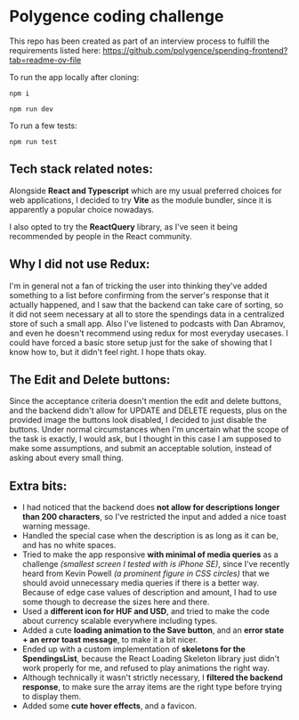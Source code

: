# Polygence coding challenge

This repo has been created as part of an interview process to fulfill the requirements listed here:
https://github.com/polygence/spending-frontend?tab=readme-ov-file

To run the app locally after cloning:

```
npm i
```

```
npm run dev
```

To run a few tests:

```
npm run test
```

## Tech stack related notes:

Alongside **React and Typescript** which are my usual preferred choices for web applications, I decided to try **Vite** as the module bundler, since it is apparently a popular choice nowadays.

I also opted to try the **ReactQuery** library, as I've seen it being recommended by people in the React community.

## Why I did not use Redux:

I'm in general not a fan of tricking the user into thinking they've added something to a list before confirming from the server's response that it actually happened, and I saw that the backend can take care of sorting, so it did not seem necessary at all to store the spendings data in a centralized store of such a small app. Also I've listened to podcasts with Dan Abramov, and even he doesn't recommend using redux for most everyday usecases.
I could have forced a basic store setup just for the sake of showing that I know how to, but it didn't feel right. I hope thats okay.

## The Edit and Delete buttons:

Since the acceptance criteria doesn't mention the edit and delete buttons, and the backend didn't allow for UPDATE and DELETE requests, plus on the provided image the buttons look disabled, I decided to just disable the buttons. Under normal circumstances when I'm uncertain what the scope of the task is exactly, I would ask, but I thought in this case I am supposed to make some assumptions, and submit an acceptable solution, instead of asking about every small thing.

## Extra bits:

-   I had noticed that the backend does **not allow for descriptions longer than 200 characters**, so I've restricted the input and added a nice toast warning message.
-   Handled the special case when the description is as long as it can be, and has no white spaces.
-   Tried to make the app responsive **with minimal of media queries** as a challenge _(smallest screen I tested with is iPhone SE)_, since I've recently heard from Kevin Powell _(a prominent figure in CSS circles)_ that we should avoid unnecessary media queries if there is a better way. Because of edge case values of description and amount, I had to use some though to decrease the sizes here and there.
-   Used a **different icon for HUF and USD**, and tried to make the code about currency scalable everywhere including types.
-   Added a cute **loading animation to the Save button**, and an **error state + an error toast message**, to make it a bit nicer.
-   Ended up with a custom implementation of **skeletons for the SpendingsList**, because the React Loading Skeleton library just didn't work properly for me, and refused to play animations the right way.
-   Although technically it wasn't strictly necessary, I **filtered the backend response**, to make sure the array items are the right type before trying to display them.
-   Added some **cute hover effects**, and a favicon.

